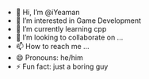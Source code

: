 - 👋 Hi, I’m @iYeaman
- 👀 I’m interested in Game Development
- 🌱 I’m currently learning cpp
- 💞️ I’m looking to collaborate on ...
- 📫 How to reach me ...
- 😄 Pronouns: he/him
- ⚡ Fun fact: just a boring guy

<!---
iYeaman/iYeaman is a ✨ special ✨ repository because its `README.md` (this file) appears on your GitHub profile.
You can click the Preview link to take a look at your changes.
--->
